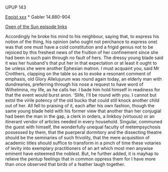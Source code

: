 UPUP 143 

[Egoist xxx](https://archive.org/stream/ulysses00joyc_1?ref=ol#page/xxx/mode/1up) * Gabler 14.880-904

[Oxen of the Sun episode links](https://github.com/upup1904/ulysses_splits/blob/master/oxen_of_the_sun/episode_links_oxen_of_the_sun.md)


Accordingly he broke his mind to his neighbour, saying that, to express
his notion of the thing, his opinion (who ought not perchance to express
one) was that one must have a cold constitution and a frigid genius not
to be rejoiced by this freshest news of the fruition of her confinement
since she had been in such pain through no fault of hers. The dressy
young blade said it was her husband's that put her in that expectation
or at least it ought to be unless she were another Ephesian matron. I
must acquaint you, said Mr Crotthers, clapping on the table so as to
evoke a resonant comment of emphasis, old Glory Allelujurum was round
again today, an elderly man with dundrearies, preferring through his
nose a request to have word of Wilhelmina, my life, as he calls her. I
bade him hold himself in readiness for that the event would burst anon.
'Slife, I'll be round with you. I cannot but extol the virile potency of
the old bucko that could still knock another child out of her. All fell
to praising of it, each after his own fashion, though the same young
blade held with his former view that another than her conjugial had been
the man in the gap, a clerk in orders, a linkboy (virtuous) or an
itinerant vendor of articles needed in every household. Singular,
communed the guest with himself, the wonderfully unequal faculty of
metempsychosis possessed by them, that the puerperal dormitory and the
dissecting theatre should be the seminaries of such frivolity, that the
mere acquisition of academic titles should suffice to transform in a
pinch of time these votaries of levity into exemplary practitioners of
an art which most men anywise eminent have esteemed the noblest. But, he
further added, it is mayhap to relieve the pentup feelings that in
common oppress them for I have more than once observed that birds of a
feather laugh together.

